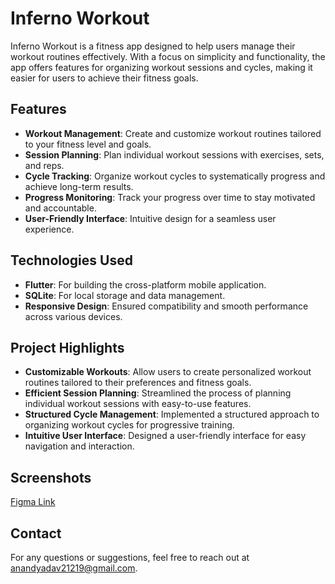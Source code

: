 # Inferno Workout

Inferno Workout is a fitness app designed to help users manage their workout routines effectively. With a focus on simplicity and functionality, the app offers features for organizing workout sessions and cycles, making it easier for users to achieve their fitness goals.

## Features

- **Workout Management**: Create and customize workout routines tailored to your fitness level and goals.
- **Session Planning**: Plan individual workout sessions with exercises, sets, and reps.
- **Cycle Tracking**: Organize workout cycles to systematically progress and achieve long-term results.
- **Progress Monitoring**: Track your progress over time to stay motivated and accountable.
- **User-Friendly Interface**: Intuitive design for a seamless user experience.

## Technologies Used

- **Flutter**: For building the cross-platform mobile application.
- **SQLite**: For local storage and data management.
- **Responsive Design**: Ensured compatibility and smooth performance across various devices.

## Project Highlights

- **Customizable Workouts**: Allow users to create personalized workout routines tailored to their preferences and fitness goals.
- **Efficient Session Planning**: Streamlined the process of planning individual workout sessions with easy-to-use features.
- **Structured Cycle Management**: Implemented a structured approach to organizing workout cycles for progressive training.
- **Intuitive User Interface**: Designed a user-friendly interface for easy navigation and interaction.

## Screenshots

<a href="https://www.figma.com/proto/ld94E6iyVUv5CRnbMpT0cz/Workout-Management?node-id=0%3A1&scaling=min-zoom">Figma Link</a>

## Contact

For any questions or suggestions, feel free to reach out at [anandyadav21219@gmail.com](mailto:anandyadav21219@gmail.com).
